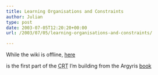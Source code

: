 ```yaml
---
title: Learning Organisations and Constraints
author: Julian
type: post
date: 2003-07-05T12:20:20+00:00
url: /2003/07/05/learning-organisations-and-constraints/

---
```

While the wiki is offline, <a href="https://www.synesthesia.co.uk/blog/images/OOD-CRT-01.php" onclick="window.open('https://www.synesthesia.co.uk/blog/images/OOD-CRT-01.php','popup','width=596,height=612,scrollbars=no,resizable=no,toolbar=no,directories=no,location=no,menubar=no,status=no,left=0,top=0'); return false">here</a>
   
is the first part of the <acronym title="Current Reality Tree">CRT</acronym> I&#8217;m building from the Argyris [book][1]

 [1]: https://www.synesthesia.co.uk/library/archives/000150.php "Overcoming Organizational Defenses"